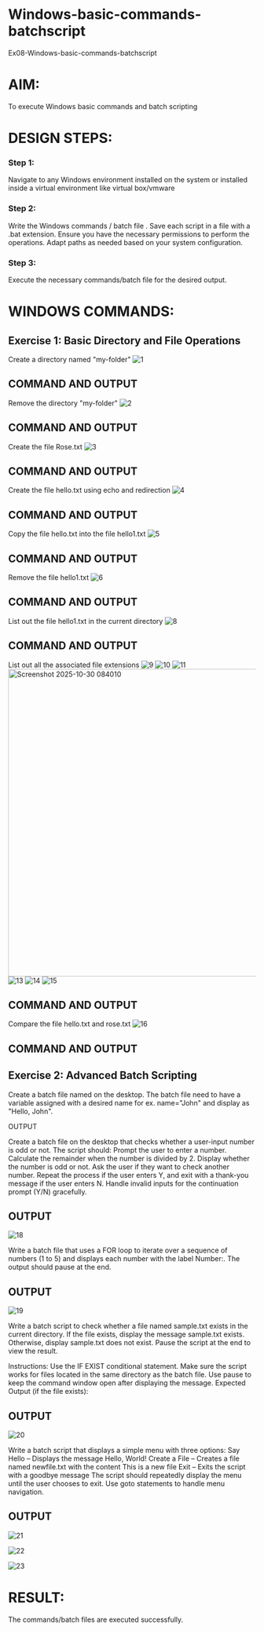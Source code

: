# Windows-basic-commands-batchscript
Ex08-Windows-basic-commands-batchscript

# AIM:
To execute Windows basic commands and batch scripting

# DESIGN STEPS:

### Step 1:

Navigate to any Windows environment installed on the system or installed inside a virtual environment like virtual box/vmware 

### Step 2:

Write the Windows commands / batch file . Save each script in a file with a .bat extension. Ensure you have the necessary permissions to perform the operations. Adapt paths as needed based on your system configuration.
### Step 3:

Execute the necessary commands/batch file for the desired output. 




# WINDOWS COMMANDS:
## Exercise 1: Basic Directory and File Operations
Create a directory named "my-folder"
![1](https://github.com/user-attachments/assets/a2365b1a-dd71-462e-af27-7d7512c192a3)

## COMMAND AND OUTPUT

Remove the directory "my-folder"
![2](https://github.com/user-attachments/assets/305222fe-e640-46c0-8cf0-ea772de55fb2)

## COMMAND AND OUTPUT


Create the file Rose.txt
![3](https://github.com/user-attachments/assets/9dd32c52-6082-4d60-9048-ff1d2c576538)

## COMMAND AND OUTPUT


Create the file hello.txt using echo and redirection
![4](https://github.com/user-attachments/assets/b67f4c01-6215-4d1d-b6c1-8c30895f300d)

## COMMAND AND OUTPUT

Copy the file hello.txt into the file hello1.txt
![5](https://github.com/user-attachments/assets/2ef5e0cf-a0de-4b38-bd6c-360b933d2e50)

## COMMAND AND OUTPUT

Remove the file hello1.txt
![6](https://github.com/user-attachments/assets/23dc2ab0-7d7f-46a2-9554-0e557afd9c7d)

## COMMAND AND OUTPUT

List out the file hello1.txt in the current directory
![8](https://github.com/user-attachments/assets/cf7234e1-0b16-4e59-bd82-bc77e832126e)

## COMMAND AND OUTPUT

List out all the associated file extensions 
![9](https://github.com/user-attachments/assets/12d466b2-786b-4204-87f1-edcbbc957e5f)
![10](https://github.com/user-attachments/assets/be37cc8e-9e63-4ff0-9b20-5902cbe1e8a2)
![11](https://github.com/user-attachments/assets/678e54f2-414c-4f2c-ae32-c4a8c4d8eb7a)
<img width="1045" height="626" alt="Screenshot 2025-10-30 084010" src="https://github.com/user-attachments/assets/936ba036-1149-41d9-b1e1-3d512e309620" />
![13](https://github.com/user-attachments/assets/7d32af14-887c-427a-bad6-b72129677b4e)
![14](https://github.com/user-attachments/assets/27e3cad3-a348-43f8-94dd-c8ba95ec2e8b)
![15](https://github.com/user-attachments/assets/924d24c6-a55f-474a-8b32-e826bf981e43)


## COMMAND AND OUTPUT


Compare the file hello.txt and rose.txt
![16](https://github.com/user-attachments/assets/80ce6ecf-2293-48ef-a261-5e4dbd228ff5)

## COMMAND AND OUTPUT

## Exercise 2: Advanced Batch Scripting
Create a batch file named on the desktop. The batch file need to have a variable assigned with a desired name for ex. name="John" and display as "Hello, John".





 OUTPUT




Create a batch file  on the desktop that checks whether a user-input number is odd or not. The script should:
Prompt the user to enter a number.
Calculate the remainder when the number is divided by 2.
Display whether the number is odd or not.
Ask the user if they want to check another number.
Repeat the process if the user enters Y, and exit with a thank-you message if the user enters N.
Handle invalid inputs for the continuation prompt (Y/N) gracefully.



## OUTPUT
![18](https://github.com/user-attachments/assets/7971d4e5-369c-4f57-8fce-7dcfef6f6561)




Write a batch file that uses a FOR loop to iterate over a sequence of numbers (1 to 5) and displays each number with the label Number:. The output should pause at the end.




## OUTPUT
![19](https://github.com/user-attachments/assets/2685c9c7-9127-4e5d-8712-06ea1b95a22c)




Write a batch script to check whether a file named sample.txt exists in the current directory. If the file exists, display the message sample.txt exists. Otherwise, display sample.txt does not exist. Pause the script at the end to view the result.

Instructions:
Use the IF EXIST conditional statement.
Make sure the script works for files located in the same directory as the batch file.
Use pause to keep the command window open after displaying the message.
Expected Output (if the file exists):

## OUTPUT
![20](https://github.com/user-attachments/assets/e6ea963d-456d-4919-b609-91ee7b301179)


Write a batch script that displays a simple menu with three options:
Say Hello – Displays the message Hello, World!
Create a File – Creates a file named newfile.txt with the content This is a new file
Exit – Exits the script with a goodbye message
The script should repeatedly display the menu until the user chooses to exit. Use goto statements to handle menu navigation.


## OUTPUT
![21](https://github.com/user-attachments/assets/d9765dae-751e-46c3-a8a7-7764b4f1c7c9)

![22](https://github.com/user-attachments/assets/873c2e83-89fe-4e15-9e5d-0065bea78159)

![23](https://github.com/user-attachments/assets/d397666b-db14-4635-bc80-a942328e2ba4)


# RESULT:
The commands/batch files are executed successfully.

